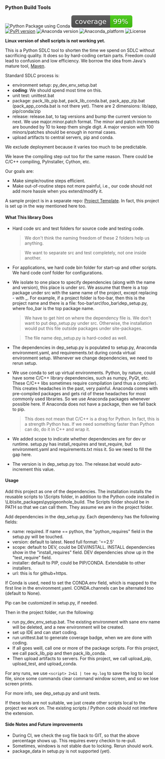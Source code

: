 ### Python Build Tools

![Python Package using Conda](https://github.com/psilons/pypigeonhole-build/workflows/Python%20Package%20using%20Conda/badge.svg)
![Test Coverage](coverage.svg)
[![PyPI version](https://badge.fury.io/py/pypigeonhole-build.svg)](https://badge.fury.io/py/pypigeonhole-build)
![Anaconda version](https://anaconda.org/psilons/pypigeonhole-build/badges/version.svg)
![Anaconda_platform](https://anaconda.org/psilons/pypigeonhole-build/badges/platforms.svg)
![License](https://anaconda.org/psilons/pypigeonhole-build/badges/license.svg)

**Linux version of shell scripts is not working yet.**

This is a Python SDLC tool to shorten the time we spend on SDLC without
sacrificing quality. It does so by hard-coding certain parts. Freedom could
lead to confusion and low efficiency. We borrow the idea from Java's mature
tool, [Maven](http://maven.apache.org/).

Standard SDLC process is:
- environment setup: py_dev_env_setup.bat
- **coding**: We should spend most time on this.
- unit test: unittest.bat
- package: pack_lib_pip.bat, pack_lib_conda.bat, pack_app_zip.bat 
  (pack_app_conda.bat is not there yet).
  There are 2 dimensions: lib/app, pip/conda/zip
- release: release.bat, to tag versions and bump the current version to next.
  We use major.minor.patch format. The minor and patch increments are bounded
  by 10 to keep them single digit. A major version with 100 minors/patches
  should be enough in normal cases. 
- upload artifacts to central servers, pip and conda.

We exclude deployment because it varies too much to be predictable.

We leave the compiling step out too for the same reason. There could be C/C++ 
compiling, PyInstaller, Cython, etc.


Our goals are:

- Make simple/routine steps efficient.
- Make out-of-routine steps not more painful, i.e., our code should not add 
  more hassle when you extend/modify it.

A sample project is in a separate repo: 
[Project Template](https://github.com/psilons/pypigeonhole-proj-tmplt).
In fact, this project is set up in the way mentioned here too.

#### What This library Does

- Hard code src and test folders for source code and testing code. 
  >We don't think the naming freedom of these 2 folders help us anything.

  >We want to separate src and test completely, not one inside another.

- For applications, we hard code bin folder for start-up and other scripts.
  We hard code conf folder for configurations.

- We isolate to one place to specify dependencies (along with the name and
  version), this place is under src. We assume that there is a top package
  under src with the same name of the project, except replacing - with _.
  For example, if a project folder is foo-bar, then this is the project name
  and there is a file: foo-bar\src\foo_bar\dep_setup.py, where foo_bar is
  the top package name.
  >We have to get hint on where the dependency file is. We don't want to put
  dep_setup.py under src. Otherwise, the installation would put this file
  outside packages under site-packages.
  
  >The file name dep_setup.py is hard-coded as well.

- The dependencies in dep_setup.py is populated to setup.py, Anaconda 
  environment.yaml, and requirements.txt during conda virtual environment
  setup. Whenever we change dependencies, we need to rerun setup.
  
- We use conda to set up virtual environments. Python, by nature, could have 
  some C/C++ library dependencies, such as numpy, PyQt, etc. These C/C++ libs 
  sometimes require compilation (and thus a compiler). This creates headaches 
  in the past, very painful. Anaconda comes with pre-compiled packages and gets 
  rid of these headaches for most commonly used libraries. So we use Anaconda 
  packages whenever possible here. If Anaconda does not have a package, then 
  we fall back to pip.
  >This does not mean that C/C++ is a drag for Python. In fact, this is a 
  strength Python has. If we need something faster than Python can do, do it 
  in C++ and wrap it.
  
- We added scope to indicate whether dependencies are for dev or runtime.
  setup.py has install_requires and test_require, but environment.yaml and 
  requirements.txt miss it. So we need to fill the gap here. 
  
- The version is in dep_setup.py too. The release.bat would auto-increment
  this value.


#### Usage

Add this project as one of the dependencies. The installation installs the
reusable scripts to <virtual env>\Scripts folder, in addition to the Python
code installed in <virtual env>\Lib\site_packages\pypigeonhole_build. The
Scripts folder should be in PATH so that we can call them. They assume we
are in the project folder. 

Add dependencies in the dep_setup.py. Each dependency has the following fields:
- name: required. If name == python, the "python_requires" field in the 
  setup.py will be touched.
- version: default to latest. Need full format: '==2.5'
- scope: default to DEV, could be DEV/INSTALL. INSTALL dependencies show in the
  "install_requires" field. DEV dependencies show up in the "test_require" 
  field.
- installer: default to PIP, could be PIP/CONDA. Extendable to other 
  installers.
- url: this is for github+https.

If Conda is used, need to set the CONDA.env field, which is mapped to the first
line in the environment.yaml. CONDA.channels can be alternated too (default to
None).

Pip can be customized in setup.py, if needed. 

Then in the project folder, run the following:
- run py_dev_env_setup.bat. The existing environment with sane env name will 
  be deleted, and a new environment will be created.
- set up IDE and can start coding.
- run unittest.bat to generate coverage badge, when we are done with coding.
- If all goes weill, call one or more of the package scripts. For this project,
  we call pack_lib_pip and then pack_lib_conda.
- Then upload artifacts to servers. For this project, we call upload_pip,
  upload_test, and upload_conda.

For any runs, we use ``` <script> 2>&1 | tee my.log ``` to save the log to
local file, since some commands clear command window screen, and so we lose 
screen prints.


For more info, see dep_setup.py and unit tests.

If these tools are not suitable, we just create other scripts local to the
project we work on. The existing scripts / Python code should not interfere
the extension.

#### Side Notes and Future improvements

- During CI, we check the svg file back to GIT, so that the above percentage
  shows up. This requires every checkin to re-pull. 
- Sometimes, windows is not stable due to locking. Rerun should work.
- package_data in setup.py is not supported (yet).
